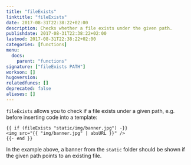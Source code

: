 ```yaml
---
title: "fileExists"
linktitle: "fileExists"
date: 2017-08-31T22:38:22+02:00
description: Checks whether a file exists under the given path.
publishdate: 2017-08-31T22:38:22+02:00
lastmod: 2017-08-31T22:38:22+02:00
categories: [functions]
menu:
  docs:
    parent: "functions"
signature: ["fileExists PATH"]
workson: []
hugoversion:
relatedfuncs: []
deprecated: false
aliases: []
---
```


`fileExists` allows you to check if a file exists under a given path, e.g. before inserting code into a template:

```
{{ if (fileExists "static/img/banner.jpg") -}}
<img src="{{ "img/banner.jpg" | absURL }}" />
{{- end }}
```

In the example above, a banner from the `static` folder should be shown if the given path points to an existing file.
